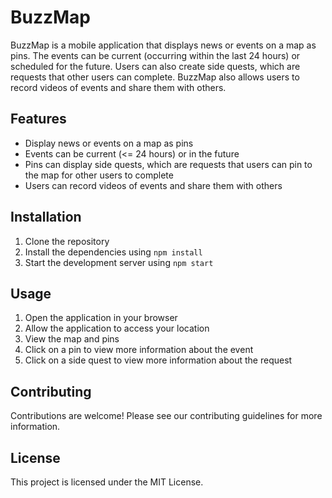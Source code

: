 # BuzzMap

BuzzMap is a mobile application that displays news or events on a map as pins. The events can be current (occurring within the last 24 hours) or scheduled for the future. Users can also create side quests, which are requests that other users can complete. BuzzMap also allows users to record videos of events and share them with others.

## Features

- Display news or events on a map as pins
- Events can be current (<= 24 hours) or in the future
- Pins can display side quests, which are requests that users can pin to the map for other users to complete
- Users can record videos of events and share them with others

## Installation

1. Clone the repository
2. Install the dependencies using `npm install`
3. Start the development server using `npm start`

## Usage

1. Open the application in your browser
2. Allow the application to access your location
3. View the map and pins
4. Click on a pin to view more information about the event
5. Click on a side quest to view more information about the request

## Contributing

Contributions are welcome! Please see our contributing guidelines for more information.

## License

This project is licensed under the MIT License.
